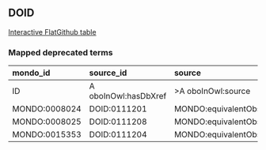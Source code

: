 ## DOID
[Interactive FlatGithub table](https://flatgithub.com/monarch-initiative/mondo-ingest?filename=src/ontology/reports/doid_mapped_deprecated_terms.robot.template.tsv)

### Mapped deprecated terms
| mondo_id      | source_id            | source                   |
|:--------------|:---------------------|:-------------------------|
| ID            | A oboInOwl:hasDbXref | >A oboInOwl:source       |
| MONDO:0008024 | DOID:0111201         | MONDO:equivalentObsolete |
| MONDO:0008025 | DOID:0111208         | MONDO:equivalentObsolete |
| MONDO:0015353 | DOID:0111204         | MONDO:equivalentObsolete |